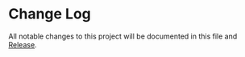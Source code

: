 # Change Log

All notable changes to this project will be documented in this file and [Release](https://github.com/moeshin/dsyyy/releases).
